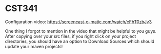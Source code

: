 # CST341
Configuration video: 
https://screencast-o-matic.com/watch/cFhT0zbJv3

One thing I forgot to mention in the video that might be helpful to you guys. After copying over your src files, if you right click on your project directories, you should have an option to Download Sources which should update your maven projects!